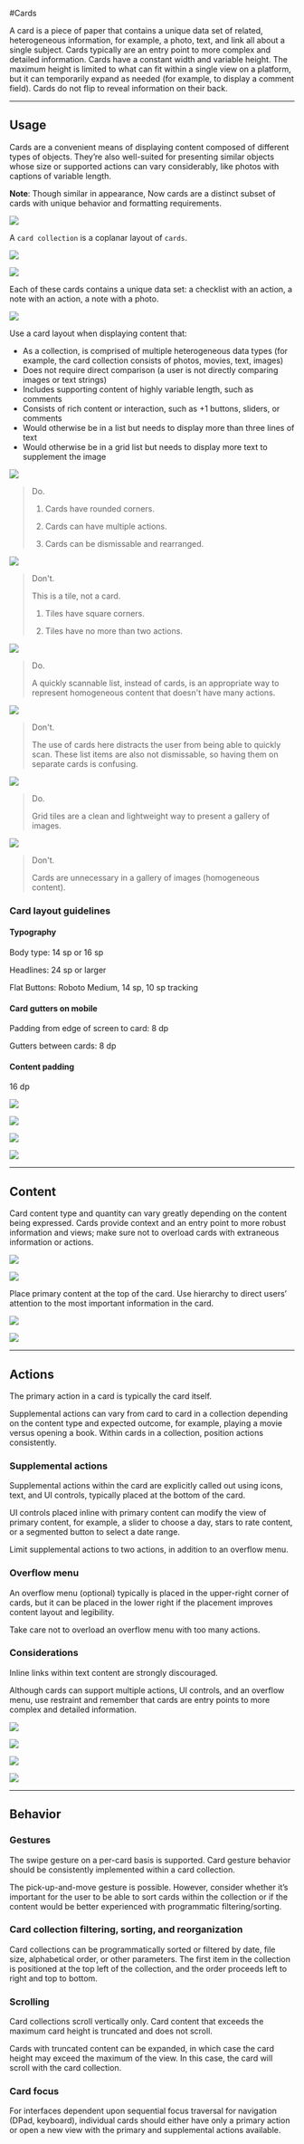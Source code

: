 #Cards

A card is a piece of paper that contains a unique data set of related, heterogeneous information, for example, a photo, text, and link all about a single subject. Cards typically are an entry point to more complex and detailed information. Cards have a constant width and variable height. The maximum height is limited to what can fit within a single view on a platform, but it can temporarily expand as needed (for example, to display a comment field). Cards do not flip to reveal information on their back.

---

## Usage

Cards are a convenient means of displaying content composed of different types of objects. They’re also well-suited for presenting similar objects whose size or supported actions can vary considerably, like photos with captions of variable length.

**Note**: Though similar in appearance, Now cards are a distinct subset of cards with unique behavior and formatting requirements.

![](images/components/components-cards-usage-card_single_large_mdpi.png)

A `card collection` is a coplanar layout of `cards`.

![](images/components/components-cards-usage-card_travel_large_mdpi.png)

![](images/components/components-cards-content-card_books_large_mdpi.png)

Each of these cards contains a unique data set: a checklist with an action, a note with an action, a note with a photo.

![](images/components/components-cards-content-card_notes_large_mdpi.png)

Use a card layout when displaying content that:

- As a collection, is comprised of multiple heterogeneous data types (for example, the card collection consists of photos, movies, text, images)
- Does not require direct comparison (a user is not directly comparing images or text strings)
- Includes supporting content of highly variable length, such as comments
- Consists of rich content or interaction, such as +1 buttons, sliders, or comments
- Would otherwise be in a list but needs to display more than three lines of text
- Would otherwise be in a grid list but needs to display more text to supplement the image

![](images/components/components-cards-usage-cardvstilea_large_mdpi.png)

> Do.
>
> 1. Cards have rounded corners.
> 
> 2. Cards can have multiple actions.
> 
> 3. Cards can be dismissable and rearranged.

![](images/components/components-cards-usage-cardvstileb_large_mdpi.png)

> Don't.
> 
> This is a tile, not a card.
> 
> 1. Tiles have square corners.
> 
> 2. Tiles have no more than two actions.

![](images/components/components-cards-usage-card_noa_large_mdpi.png)

> Do.
> 
> A quickly scannable list, instead of cards, is an appropriate way to represent homogeneous content that doesn't have many actions.

![](images/components/components-cards-usage-card_nob_large_mdpi.png)

> Don't.
> 
> The use of cards here distracts the user from being able to quickly scan. These list items are also not dismissable, so having them on separate cards is confusing.

![](images/components/components-cards-usage-card_no2a_large_mdpi.png)

> Do.
> 
> Grid tiles are a clean and lightweight way to present a gallery of images.

![](images/components/components-cards-usage-card_no2b_large_mdpi.png)

> Don't.
> 
> Cards are unnecessary in a gallery of images (homogeneous content).

### Card layout guidelines

#### Typography

Body type: 14 sp or 16 sp

Headlines: 24 sp or larger

Flat Buttons: Roboto Medium, 14 sp, 10 sp tracking

#### Card gutters on mobile

Padding from edge of screen to card: 8 dp

Gutters between cards: 8 dp

#### Content padding

16 dp

![](images/components/components-cards-usage-cards_guidelines_large_mdpi.png)

![](images/components/components-cards-usage-cards_guidelines_large_mdpi.png)

![](images/components/components-cards-13_large_mdpi.png)

![](images/components/components-cards-15_large_mdpi.png)

---

## Content

Card content type and quantity can vary greatly depending on the content being expressed. Cards provide context and an entry point to more robust information and views; make sure not to overload cards with extraneous information or actions.

![](images/components/components-cards-content-card_books_large_mdpi.png)

![](images/components/components-cards-content-card_discover_large_mdpi.png)

Place primary content at the top of the card. Use hierarchy to direct users’ attention to the most important information in the card.

![](images/components/components-cards-usage-card_travel_large_mdpi.png)

![](images/components/components-cards-content-card_notes_large_mdpi.png)

---

## Actions

The primary action in a card is typically the card itself.

Supplemental actions can vary from card to card in a collection depending on the content type and expected outcome, for example, playing a movie versus opening a book. Within cards in a collection, position actions consistently.

### Supplemental actions

Supplemental actions within the card are explicitly called out using icons, text, and UI controls, typically placed at the bottom of the card.

UI controls placed inline with primary content can modify the view of primary content, for example, a slider to choose a day, stars to rate content, or a segmented button to select a date range.

Limit supplemental actions to two actions, in addition to an overflow menu.

### Overflow menu

An overflow menu (optional) typically is placed in the upper-right corner of cards, but it can be placed in the lower right if the placement improves content layout and legibility.

Take care not to overload an overflow menu with too many actions.

### Considerations

Inline links within text content are strongly discouraged.

Although cards can support multiple actions, UI controls, and an overflow menu, use restraint and remember that cards are entry points to more complex and detailed information.

![](images/components/components-cards-actions-card_actionsa_large_mdpi.png)

![](images/components/components-cards-actions-card_actionsb_large_mdpi.png)

![](images/components/components-cards-actions-card_actionsc_large_mdpi.png)

![](images/components/components-cards-actions-card_actionsd_large_mdpi.png)

---

## Behavior

### Gestures

The swipe gesture on a per-card basis is supported. Card gesture behavior should be consistently implemented within a card collection.

The pick-up-and-move gesture is possible. However, consider whether it’s important for the user to be able to sort cards within the collection or if the content would be better experienced with programmatic filtering/sorting.

### Card collection filtering, sorting, and reorganization

Card collections can be programmatically sorted or filtered by date, file size, alphabetical order, or other parameters. The first item in the collection is positioned at the top left of the collection, and the order proceeds left to right and top to bottom.

### Scrolling

Card collections scroll vertically only. Card content that exceeds the maximum card height is truncated and does not scroll.

Cards with truncated content can be expanded, in which case the card height may exceed the maximum of the view. In this case, the card will scroll with the card collection.

### Card focus

For interfaces dependent upon sequential focus traversal for navigation (DPad, keyboard), individual cards should either have only a primary action or open a new view with the primary and supplemental actions available.
